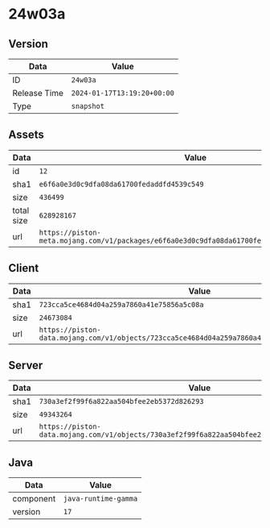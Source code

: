 # 24w03a

## Version

|**Data**        | **Value**                 |
|----------------|-------------------------|
| ID   | ```24w03a```   |
| Release Time   | ```2024-01-17T13:19:20+00:00```   |
| Type   | ```snapshot```   |

## Assets

|**Data**        | **Value**                 |
|----------------|-------------------------|
| id   | ```12```   |
| sha1   | ```e6f6a0e3d0c9dfa08da61700fedaddfd4539c549```   |
| size   | ```436499```   |
| total size  | ```628928167```  |
| url       | ```https://piston-meta.mojang.com/v1/packages/e6f6a0e3d0c9dfa08da61700fedaddfd4539c549/12.json``` |

## Client

|**Data**        | **Value**                 |
|----------------|-------------------------|
| sha1   | ```723cca5ce4684d04a259a7860a41e75856a5c08a```   |
| size   | ```24673084```   |
| url       | ```https://piston-data.mojang.com/v1/objects/723cca5ce4684d04a259a7860a41e75856a5c08a/client.jar``` |

## Server

|**Data**        | **Value**                 |
|----------------|-------------------------|
| sha1   | ```730a3ef2f99f6a822aa504bfee2eb5372d826293```   |
| size   | ```49343264```   |
| url       | ```https://piston-data.mojang.com/v1/objects/730a3ef2f99f6a822aa504bfee2eb5372d826293/server.jar``` |

## Java

|**Data**        | **Value**                 |
|----------------|-------------------------|
| component   | ```java-runtime-gamma```   |
| version   | ```17```   |